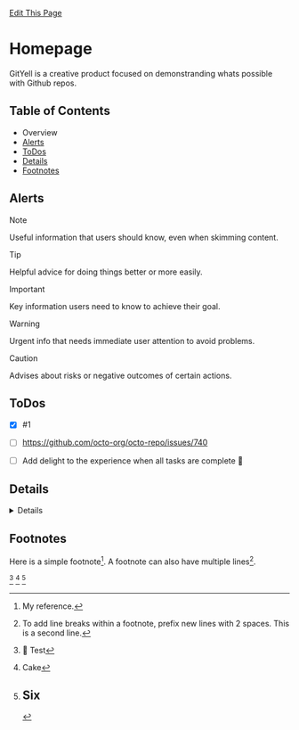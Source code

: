 [Edit This Page](https://github.com/karsonenns/GitYell/edit/main/README.md)

# Homepage
GitYell is a creative product focused on demonstranding whats possible with Github repos.


## Table of Contents
* Overview
* [Alerts](#alerts)
* [ToDos](#todos)
* [Details](#details)
* [Footnotes](#footnotes)

## Alerts
> [!NOTE]
> Useful information that users should know, even when skimming content.

> [!TIP]
> Helpful advice for doing things better or more easily.

> [!IMPORTANT]
> Key information users need to know to achieve their goal.

> [!WARNING]
> Urgent info that needs immediate user attention to avoid problems.

> [!CAUTION]
> Advises about risks or negative outcomes of certain actions.

## ToDos
- [x] #1
- [ ] https://github.com/octo-org/octo-repo/issues/740
- [ ] Add delight to the experience when all tasks are complete :tada:


## Details
<details><summary>Details</summary>
<p>Details Work!</p>
</details>


## Footnotes
Here is a simple footnote[^1].
A footnote can also have multiple lines[^2].
[^1]: My reference.
[^2]: To add line breaks within a footnote, prefix new lines with 2 spaces.
  This is a second line.

[^4] [^5] [^six] 
[^4]: 👋 Test
[^5]: Cake
[^six]: # Six 
